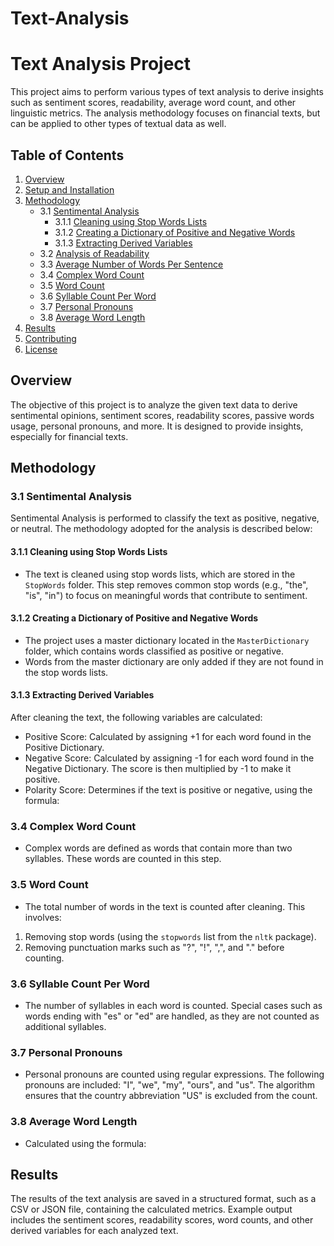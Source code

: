 # Text-Analysis

# Text Analysis Project

This project aims to perform various types of text analysis to derive insights such as sentiment scores, readability, average word count, and other linguistic metrics. The analysis methodology focuses on financial texts, but can be applied to other types of textual data as well. 

## Table of Contents
1. [Overview](#overview)
2. [Setup and Installation](#setup-and-installation)
3. [Methodology](#methodology)
   - 3.1 [Sentimental Analysis](#sentimental-analysis)
       - 3.1.1 [Cleaning using Stop Words Lists](#cleaning-using-stop-words-lists)
       - 3.1.2 [Creating a Dictionary of Positive and Negative Words](#creating-a-dictionary-of-positive-and-negative-words)
       - 3.1.3 [Extracting Derived Variables](#extracting-derived-variables)
   - 3.2 [Analysis of Readability](#analysis-of-readability)
   - 3.3 [Average Number of Words Per Sentence](#average-number-of-words-per-sentence)
   - 3.4 [Complex Word Count](#complex-word-count)
   - 3.5 [Word Count](#word-count)
   - 3.6 [Syllable Count Per Word](#syllable-count-per-word)
   - 3.7 [Personal Pronouns](#personal-pronouns)
   - 3.8 [Average Word Length](#average-word-length)
4. [Results](#results)
5. [Contributing](#contributing)
6. [License](#license)

## Overview
The objective of this project is to analyze the given text data to derive sentimental opinions, sentiment scores, readability scores, passive words usage, personal pronouns, and more. It is designed to provide insights, especially for financial texts.



## Methodology

### 3.1 Sentimental Analysis
Sentimental Analysis is performed to classify the text as positive, negative, or neutral. The methodology adopted for the analysis is described below:

#### 3.1.1 Cleaning using Stop Words Lists
- The text is cleaned using stop words lists, which are stored in the `StopWords` folder. This step removes common stop words (e.g., "the", "is", "in") to focus on meaningful words that contribute to sentiment.

#### 3.1.2 Creating a Dictionary of Positive and Negative Words
- The project uses a master dictionary located in the `MasterDictionary` folder, which contains words classified as positive or negative.
- Words from the master dictionary are only added if they are not found in the stop words lists.

#### 3.1.3 Extracting Derived Variables
After cleaning the text, the following variables are calculated:
- Positive Score: Calculated by assigning +1 for each word found in the Positive Dictionary.
- Negative Score: Calculated by assigning -1 for each word found in the Negative Dictionary. The score is then multiplied by -1 to make it positive.
- Polarity Score: Determines if the text is positive or negative, using the formula:
  

### 3.4 Complex Word Count
- Complex words are defined as words that contain more than two syllables. These words are counted in this step.

### 3.5 Word Count
- The total number of words in the text is counted after cleaning. This involves:
1. Removing stop words (using the `stopwords` list from the `nltk` package).
2. Removing punctuation marks such as "?", "!", ",", and "." before counting.

### 3.6 Syllable Count Per Word
- The number of syllables in each word is counted. Special cases such as words ending with "es" or "ed" are handled, as they are not counted as additional syllables.

### 3.7 Personal Pronouns
- Personal pronouns are counted using regular expressions. The following pronouns are included: "I", "we", "my", "ours", and "us". The algorithm ensures that the country abbreviation "US" is excluded from the count.

### 3.8 Average Word Length
- Calculated using the formula:


## Results
The results of the text analysis are saved in a structured format, such as a CSV or JSON file, containing the calculated metrics. Example output includes the sentiment scores, readability scores, word counts, and other derived variables for each analyzed text.


